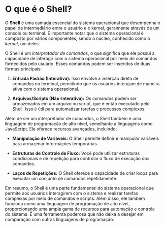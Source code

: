 # O que é o Shell?

O **Shell** é uma camada essencial do sistema operacional que desempenha o papel de intermediário entre o usuário e o kernel, geralmente através de um console ou terminal. É importante notar que o sistema operacional é composto por vários componentes, sendo o núcleo, conhecido como o *kernel*, um deles.

O Shell é um *interpretador de comandos*, o que significa que ele possui a capacidade de interagir com o sistema operacional por meio de comandos fornecidos pelo usuário. Esses comandos podem ser inseridos de duas formas principais:

1. **Entrada Padrão (Interativa):** Isso envolve a inserção direta de comandos no terminal, permitindo que os usuários interajam de maneira ativa com o sistema operacional.

2. **Arquivos/Scripts (Não-Interativa):** Os comandos podem ser armazenados em um arquivo ou script, que é então executado pelo Shell. Isso é útil para automatizar tarefas e processos complexos.

Além de ser um interpretador de comandos, o Shell também é uma linguagem de programação de alto nível, semelhante a linguagens como JavaScript. Ele oferece recursos avançados, incluindo:

- **Manipulação de Variáveis:** O Shell permite definir e manipular variáveis para armazenar informações temporárias.

- **Estruturas de Controle de Fluxo:** Você pode utilizar estruturas condicionais e de repetição para controlar o fluxo de execução dos comandos.

- **Laços de Repetições:** O Shell oferece a capacidade de criar loops para executar um conjunto de comandos repetidamente.

Em resumo, o Shell é uma parte fundamental do sistema operacional que permite aos usuários interagirem com o sistema e realizar tarefas complexas por meio de comandos e scripts. Além disso, ele também funciona como uma linguagem de programação de alto nível, proporcionando uma ampla gama de recursos para automação e controle do sistema. É uma ferramenta poderosa que não deixa a desejar em comparação com outras linguagens de programação.
